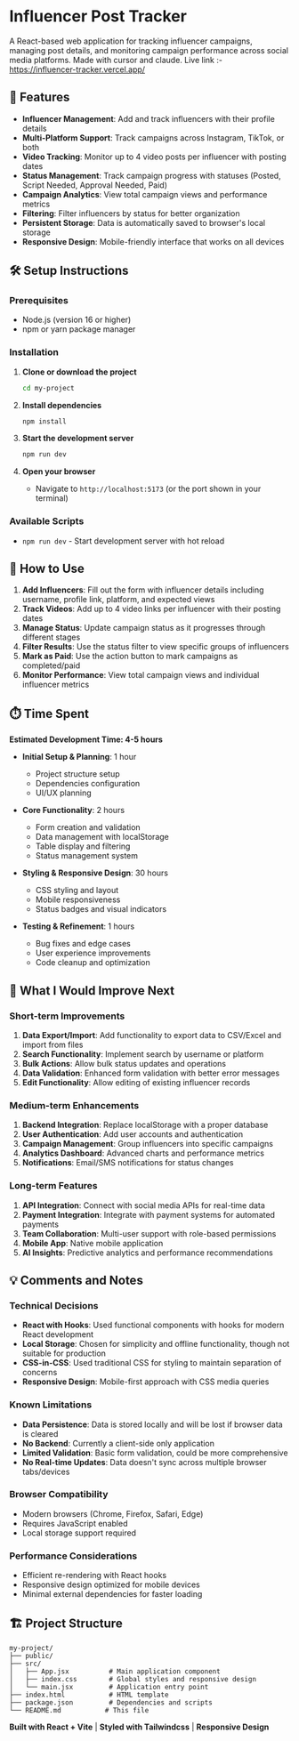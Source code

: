 # Influencer Post Tracker

A React-based web application for tracking influencer campaigns, managing post details, and monitoring campaign performance across social media platforms. Made with cursor and claude. Live link :- https://influencer-tracker.vercel.app/

## 🚀 Features

- **Influencer Management**: Add and track influencers with their profile details
- **Multi-Platform Support**: Track campaigns across Instagram, TikTok, or both
- **Video Tracking**: Monitor up to 4 video posts per influencer with posting dates
- **Status Management**: Track campaign progress with statuses (Posted, Script Needed, Approval Needed, Paid)
- **Campaign Analytics**: View total campaign views and performance metrics
- **Filtering**: Filter influencers by status for better organization
- **Persistent Storage**: Data is automatically saved to browser's local storage
- **Responsive Design**: Mobile-friendly interface that works on all devices

## 🛠️ Setup Instructions

### Prerequisites
- Node.js (version 16 or higher)
- npm or yarn package manager

### Installation

1. **Clone or download the project**
   ```bash
   cd my-project
   ```

2. **Install dependencies**
   ```bash
   npm install
   ```

3. **Start the development server**
   ```bash
   npm run dev
   ```

4. **Open your browser**
   - Navigate to `http://localhost:5173` (or the port shown in your terminal)

### Available Scripts

- `npm run dev` - Start development server with hot reload

## 📱 How to Use

1. **Add Influencers**: Fill out the form with influencer details including username, profile link, platform, and expected views
2. **Track Videos**: Add up to 4 video links per influencer with their posting dates
3. **Manage Status**: Update campaign status as it progresses through different stages
4. **Filter Results**: Use the status filter to view specific groups of influencers
5. **Mark as Paid**: Use the action button to mark campaigns as completed/paid
6. **Monitor Performance**: View total campaign views and individual influencer metrics

## ⏱️ Time Spent

**Estimated Development Time: 4-5 hours**

- **Initial Setup & Planning**: 1 hour
  - Project structure setup
  - Dependencies configuration
  - UI/UX planning

- **Core Functionality**: 2 hours
  - Form creation and validation
  - Data management with localStorage
  - Table display and filtering
  - Status management system

- **Styling & Responsive Design**: 30 hours
  - CSS styling and layout
  - Mobile responsiveness
  - Status badges and visual indicators

- **Testing & Refinement**: 1 hours
  - Bug fixes and edge cases
  - User experience improvements
  - Code cleanup and optimization

## 🔧 What I Would Improve Next

### Short-term Improvements
1. **Data Export/Import**: Add functionality to export data to CSV/Excel and import from files
2. **Search Functionality**: Implement search by username or platform
3. **Bulk Actions**: Allow bulk status updates and operations
4. **Data Validation**: Enhanced form validation with better error messages
5. **Edit Functionality**: Allow editing of existing influencer records

### Medium-term Enhancements
1. **Backend Integration**: Replace localStorage with a proper database
2. **User Authentication**: Add user accounts and authentication
3. **Campaign Management**: Group influencers into specific campaigns
4. **Analytics Dashboard**: Advanced charts and performance metrics
5. **Notifications**: Email/SMS notifications for status changes

### Long-term Features
1. **API Integration**: Connect with social media APIs for real-time data
2. **Payment Integration**: Integrate with payment systems for automated payments
3. **Team Collaboration**: Multi-user support with role-based permissions
4. **Mobile App**: Native mobile application
5. **AI Insights**: Predictive analytics and performance recommendations

## 💡 Comments and Notes

### Technical Decisions
- **React with Hooks**: Used functional components with hooks for modern React development
- **Local Storage**: Chosen for simplicity and offline functionality, though not suitable for production
- **CSS-in-CSS**: Used traditional CSS for styling to maintain separation of concerns
- **Responsive Design**: Mobile-first approach with CSS media queries

### Known Limitations
- **Data Persistence**: Data is stored locally and will be lost if browser data is cleared
- **No Backend**: Currently a client-side only application
- **Limited Validation**: Basic form validation, could be more comprehensive
- **No Real-time Updates**: Data doesn't sync across multiple browser tabs/devices

### Browser Compatibility
- Modern browsers (Chrome, Firefox, Safari, Edge)
- Requires JavaScript enabled
- Local storage support required

### Performance Considerations
- Efficient re-rendering with React hooks
- Responsive design optimized for mobile devices
- Minimal external dependencies for faster loading

## 🏗️ Project Structure

```
my-project/
├── public/
├── src/
│   ├── App.jsx          # Main application component
│   ├── index.css        # Global styles and responsive design
│   └── main.jsx         # Application entry point
├── index.html           # HTML template
├── package.json         # Dependencies and scripts
└── README.md           # This file
```



**Built with React + Vite** | **Styled with Tailwindcss** | **Responsive Design**
